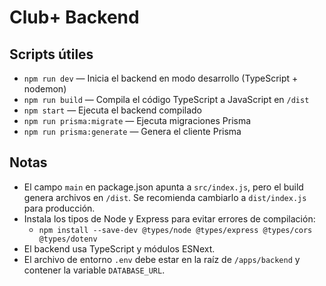 # Club+ Backend

## Scripts útiles

- `npm run dev` — Inicia el backend en modo desarrollo (TypeScript + nodemon)
- `npm run build` — Compila el código TypeScript a JavaScript en `/dist`
- `npm start` — Ejecuta el backend compilado
- `npm run prisma:migrate` — Ejecuta migraciones Prisma
- `npm run prisma:generate` — Genera el cliente Prisma

## Notas
- El campo `main` en package.json apunta a `src/index.js`, pero el build genera archivos en `/dist`. Se recomienda cambiarlo a `dist/index.js` para producción.
- Instala los tipos de Node y Express para evitar errores de compilación:
  - `npm install --save-dev @types/node @types/express @types/cors @types/dotenv`
- El backend usa TypeScript y módulos ESNext.
- El archivo de entorno `.env` debe estar en la raíz de `/apps/backend` y contener la variable `DATABASE_URL`.
